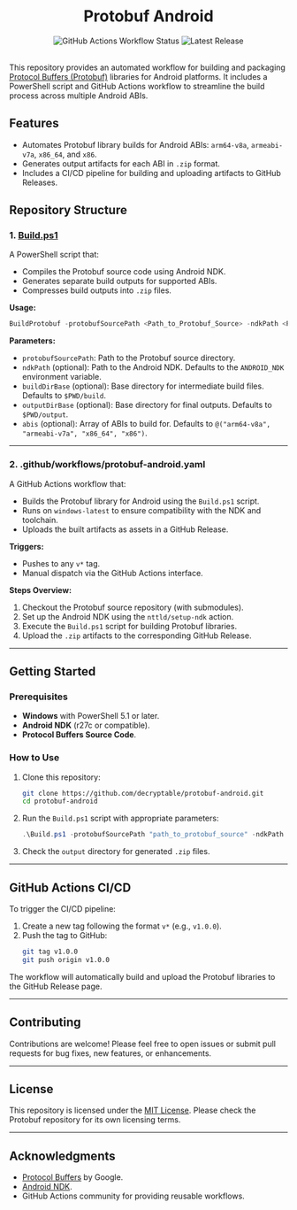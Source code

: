 




<div align="center">
  <h1> Protobuf Android </h1>
  
  <img alt="GitHub Actions Workflow Status" src="https://img.shields.io/github/actions/workflow/status/decryptable/protobuf-android/protobuf-android.yaml?branch=main&label=Build%20Status">
  <img alt="Latest Release" src="https://img.shields.io/github/v/release/decryptable/protobuf-android?label=Release">

  <br>
  <br>
</div>

This repository provides an automated workflow for building and packaging [Protocol Buffers (Protobuf)](https://github.com/protocolbuffers/protobuf) libraries for Android platforms. It includes a PowerShell script and GitHub Actions workflow to streamline the build process across multiple Android ABIs.

## Features

- Automates Protobuf library builds for Android ABIs: `arm64-v8a`, `armeabi-v7a`, `x86_64`, and `x86`.
- Generates output artifacts for each ABI in `.zip` format.
- Includes a CI/CD pipeline for building and uploading artifacts to GitHub Releases.

## Repository Structure

### 1. [Build.ps1](./Build.ps1)

A PowerShell script that:
- Compiles the Protobuf source code using Android NDK.
- Generates separate build outputs for supported ABIs.
- Compresses build outputs into `.zip` files.

**Usage:**
```powershell
BuildProtobuf -protobufSourcePath <Path_to_Protobuf_Source> -ndkPath <Path_to_NDK>
```

**Parameters:**
- `protobufSourcePath`: Path to the Protobuf source directory.
- `ndkPath` (optional): Path to the Android NDK. Defaults to the `ANDROID_NDK` environment variable.
- `buildDirBase` (optional): Base directory for intermediate build files. Defaults to `$PWD/build`.
- `outputDirBase` (optional): Base directory for final outputs. Defaults to `$PWD/output`.
- `abis` (optional): Array of ABIs to build for. Defaults to `@("arm64-v8a", "armeabi-v7a", "x86_64", "x86")`.

---

### 2. .github/workflows/protobuf-android.yaml

A GitHub Actions workflow that:
- Builds the Protobuf library for Android using the `Build.ps1` script.
- Runs on `windows-latest` to ensure compatibility with the NDK and toolchain.
- Uploads the built artifacts as assets in a GitHub Release.

**Triggers:**
- Pushes to any `v*` tag.
- Manual dispatch via the GitHub Actions interface.

**Steps Overview:**
1. Checkout the Protobuf source repository (with submodules).
2. Set up the Android NDK using the `nttld/setup-ndk` action.
3. Execute the `Build.ps1` script for building Protobuf libraries.
4. Upload the `.zip` artifacts to the corresponding GitHub Release.

---

## Getting Started

### Prerequisites

- **Windows** with PowerShell 5.1 or later.
- **Android NDK** (r27c or compatible).
- **Protocol Buffers Source Code**.

### How to Use

1. Clone this repository:
   ```bash
   git clone https://github.com/decryptable/protobuf-android.git
   cd protobuf-android
   ```

2. Run the `Build.ps1` script with appropriate parameters:
   ```powershell
   .\Build.ps1 -protobufSourcePath "path_to_protobuf_source" -ndkPath "path_to_ndk"
   ```

3. Check the `output` directory for generated `.zip` files.

---

## GitHub Actions CI/CD

To trigger the CI/CD pipeline:
1. Create a new tag following the format `v*` (e.g., `v1.0.0`).
2. Push the tag to GitHub:
   ```bash
   git tag v1.0.0
   git push origin v1.0.0
   ```

The workflow will automatically build and upload the Protobuf libraries to the GitHub Release page.

---

## Contributing

Contributions are welcome! Please feel free to open issues or submit pull requests for bug fixes, new features, or enhancements.

---

## License

This repository is licensed under the [MIT License](LICENSE). Please check the Protobuf repository for its own licensing terms.

---

## Acknowledgments

- [Protocol Buffers](https://github.com/protocolbuffers/protobuf) by Google.
- [Android NDK](https://developer.android.com/ndk).
- GitHub Actions community for providing reusable workflows.
